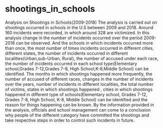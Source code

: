 # shootings_in_schools
Analysis on Shootings in Schools(2009-2018)
The analysis is carried out on shootings occurred in schools in the U.S between 2009 and 2018. Around 160 incidents were recorded, in which around 328 are victimized. In this analysis change in the number of incidents occurred over the period 2009-2018 can be observed. And the schools in which incidents occurred more than once, the most number of times incidents occurred in different cities, different states, the number of incidents occurred in different localities(Urban,sub-Urban, Rural), the number of accused under each race, the number of incidents occurred in each school type(Elementary school,Grades 7-12,Grades 7-8, High School,K-8,Middle School) can be identified. The months in which shootings happened more frequently, the number of accused of different races, changes in the number of incidents over the years, number of incidents in different localities, the total number of victims, states in which shootings happened , cities in which shootings happened in different type of schools(Elementary school, Grades 7-12, Grades 7-8, High School, K-8, Middle School) can be identified and the reason for things happening can be known. By the information provided in the analysis, officials and school management can come to a conclusion why people of the different category have committed the shootings and take respective steps in order to control such incidents in future.
